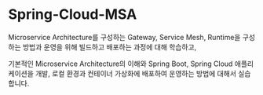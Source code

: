 # Spring-Cloud-MSA

Microservice Architecture를 구성하는 Gateway, Service Mesh, Runtime을 구성하는 방법과 운영을 위해 빌드하고 배포하는 과정에 대해 학습하고,

기본적인 Microservice Architecture의 이해와 Spring Boot, Spring Cloud 애플리케이션을 개발, 로컬 환경과 컨테이너 가상화에 배포하여 운영하는 방법에 대해서 실습합니다.
